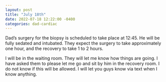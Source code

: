 ```yaml
---
layout: post
title: "July 18th"
date: 2022-07-18 12:22:00 -0400
categories: dad-cardiac
---
```


Dad’s surgery for the biopsy is scheduled to take place at 12:45. He will be fully sedated and intubated. They expect the surgery to take approximately one hour, and the recovery to take 1 to 2 hours.  

I will be in the waiting room. They will let me know how things are going. I have asked them to please let me go and sit by him in the recovery room. I do not know if this will be allowed. I will let you guys know via text when I know anything.
